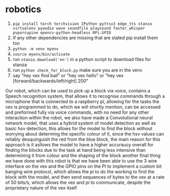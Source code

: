# robotics

1. `pip install torch torchvision IPython pyttsx3 edge_tts stanza virtualenv pyaudio wave soundfile playsound faster_whisper pvporcupine opencv-python-headless RPi.GPIO`
2. If any other dependencies are missing that are stated pip install them too
3. `python -m venv myenv`
4. `source myenv/bin/activate`
5. run `stanza.download('en')` in a python script to download files for stanza
6. run `python check_for_block.py` make sure you are in the venv
7. say "hey vex find ball" or "hey vex hello" or "hey vex \[forward/backwards/left/right\] 200"


Our robot, which can be used to pick up a block via voice, contains a Speech recognition system, that allows it to recognise commands through a microphone that is connected to a raspberry pi, allowing for the tasks the vex is programmed to do, which we will shortly mention, can be accessed and preformed fully via voice commands, with no need for any other interaction within the robot, we also have made a  Convolutional neural network model, that uses a hybrid system of model detection as well as basic hsv detection, this allows for the model to find the block without worrying about determing the specific colour of it, since the hsv values can reliably desquinguish the red from the blue block, the main reason for this approach is it asllows the model to have a higher accuraucy overall for finding the blocks due to the task at hand being less intensive than determining it from colour and the shaping of the block another final thing we have done with this robot is that we have been able to use the 3 wire interface on the vex and the GPIO pins on the PI to implement a custom bit banging wire protocol, which allows the pi to do the working to find the block with the model, and then send sequences of bytes to the vex at a rate of 50 bits/s, which allows the vex and pi to communicate, despite the proprietary nature of the vex itself

